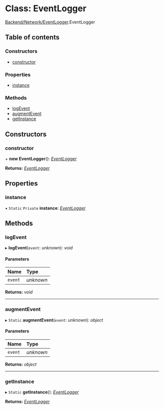 # Class: EventLogger

[Backend/Network/EventLogger](../modules/backend_network_eventlogger.md).EventLogger

## Table of contents

### Constructors

- [constructor](backend_network_eventlogger.eventlogger.md#constructor)

### Properties

- [instance](backend_network_eventlogger.eventlogger.md#instance)

### Methods

- [logEvent](backend_network_eventlogger.eventlogger.md#logevent)
- [augmentEvent](backend_network_eventlogger.eventlogger.md#augmentevent)
- [getInstance](backend_network_eventlogger.eventlogger.md#getinstance)

## Constructors

### constructor

\+ **new EventLogger**(): [_EventLogger_](backend_network_eventlogger.eventlogger.md)

**Returns:** [_EventLogger_](backend_network_eventlogger.eventlogger.md)

## Properties

### instance

▪ `Static` `Private` **instance**: [_EventLogger_](backend_network_eventlogger.eventlogger.md)

## Methods

### logEvent

▸ **logEvent**(`event`: _unknown_): _void_

#### Parameters

| Name    | Type      |
| :------ | :-------- |
| `event` | _unknown_ |

**Returns:** _void_

---

### augmentEvent

▸ `Static` **augmentEvent**(`event`: _unknown_): _object_

#### Parameters

| Name    | Type      |
| :------ | :-------- |
| `event` | _unknown_ |

**Returns:** _object_

---

### getInstance

▸ `Static` **getInstance**(): [_EventLogger_](backend_network_eventlogger.eventlogger.md)

**Returns:** [_EventLogger_](backend_network_eventlogger.eventlogger.md)
